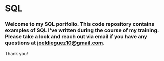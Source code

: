 # **SQL**

### Welcome to my SQL portfolio. This code repository contains examples of SQL I've written during the course of my training. Please take a look and reach out via email if you have any questions at joeldieguez10@gmail.com.
Thank you!
